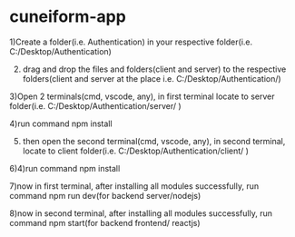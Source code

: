 # cuneiform-app

1)Create a folder(i.e. Authentication) in your respective folder(i.e. C:/Desktop/Authentication)

2) drag and drop the files and folders(client and server) to the respective folders(client and server at the place i.e. C:/Desktop/Authentication/)

3)Open 2 terminals(cmd, vscode, any), in first terminal locate to server folder(i.e. C:/Desktop/Authentication/server/ )

4)run command npm install

5) then open the second terminal(cmd, vscode, any), in second terminal, locate to client folder(i.e. C:/Desktop/Authentication/client/ )

6)4)run command npm install

7)now in first terminal, after installing all modules successfully, run command npm run dev(for backend server/nodejs)

8)now in second terminal, after installing all modules successfully, run command npm start(for backend frontend/ reactjs)
